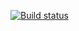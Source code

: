[![Build status](https://ci.appveyor.com/api/projects/status/4ijt88layyl782q5/branch/main?svg=true)](https://ci.appveyor.com/project/Tanya174/testregime/branch/main)
